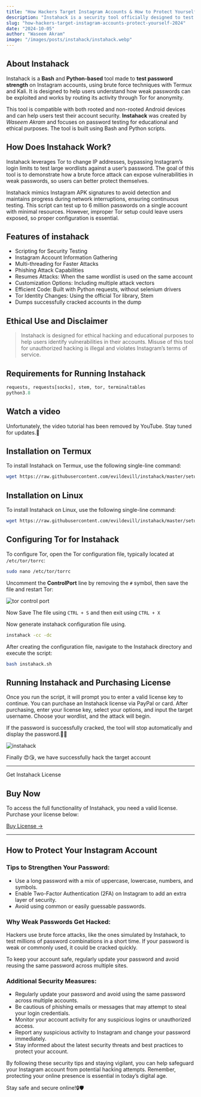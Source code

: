 ```yaml
---
title: "How Hackers Target Instagram Accounts & How to Protect Yourself in 2024"
description: "Instahack is a security tool officially designed to test the password strength of Instagram accounts using termux and kali with a brute force attack..."
slug: "how-hackers-target-instagram-accounts-protect-yourself-2024"
date: "2024-10-05"
author: "Waseem Akram"
image: "/images/posts/instahack/instahack.webp"
---
```


<!-- # Instahack - A Massive instagram Bruteforce tool -->

## About Instahack

Instahack is a **Bash** and **Python-based** tool made to **test password strength** on Instagram accounts, using brute force techniques with Termux and Kali. It is designed to help users understand how weak passwords can be exploited and works by routing its activity through Tor for anonymity.

This tool is compatible with both rooted and non-rooted Android devices and can help users test their account security. **Instahack** was created by *Waseem Akram* and focuses on password testing for educational and ethical purposes. The tool is built using Bash and Python scripts.

## How Does Instahack Work?

Instahack leverages Tor to change IP addresses, bypassing Instagram’s login limits to test large wordlists against a user’s password. The goal of this tool is to demonstrate how a brute force attack can expose vulnerabilities in weak passwords, so users can better protect themselves.

Instahack mimics Instagram APK signatures to avoid detection and maintains progress during network interruptions, ensuring continuous testing. This script can test up to 6 million passwords on a single account with minimal resources. However, improper Tor setup could leave users exposed, so proper configuration is essential.

## Features of instahack

* Scripting for Security Testing
* Instagram Account Information Gathering
* Multi-threading for Faster Attacks
* Phishing Attack Capabilities
* Resumes Attacks: When the same wordlist is used on the same account
* Customization Options: Including multiple attack vectors
* Efficient Code: Built with Python requests, without selenium drivers
* Tor Identity Changes: Using the official Tor library, Stem
* Dumps successfully cracked accounts in the dump


## Ethical Use and Disclaimer

> Instahack is designed for ethical hacking and educational purposes to help users identify vulnerabilities in their accounts. Misuse of this tool for unauthorized hacking is illegal and violates Instagram’s terms of service.

## Requirements for Running Instahack

```python
requests, requests[socks], stem, tor, terminaltables
python3.8
```

## Watch a video

Unfortunately, the video tutorial has been removed by YouTube. Stay tuned for updates.🥲

## Installation on Termux

To install Instahack on Termux, use the following single-line command:

```bash
wget https://raw.githubusercontent.com/evildevill/instahack/master/setup.sh && bash setup.sh
```

## Installation on Linux

To install Instahack on Linux, use the following single-line command:

```bash
wget https://raw.githubusercontent.com/evildevill/instahack/master/setup.sh && bash setup.sh
```

## Configuring Tor for Instahack

To configure Tor, open the Tor configuration file, typically located at `/etc/tor/torrc`:

```bash
sudo nano /etc/tor/torrc
```

Uncomment the **ControlPort** line by removing the `#` symbol, then save the file and restart Tor:

![tor control port](/images/posts/instahack/control-port.webp "control-port")

Now Save The file using `CTRL + S` and then exit using `CTRL + X`<br>

Now generate instahack configuration file using.

```bash
instahack -cc -dc
```

After creating the configuration file, navigate to the Instahack directory and execute the script:

```bash
bash instahack.sh
```

## Running Instahack and Purchasing License

Once you run the script, it will prompt you to enter a valid license key to continue. You can purchase an Instahack license via PayPal or card. After purchasing, enter your license key, select your options, and input the target username. Choose your wordlist, and the attack will begin.

If the password is successfully cracked, the tool will stop automatically and display the password.👻😉

![instahack](/images/posts/instahack/instahack-success.webp "instahack-success")

Finally 😍😘, we have successfully hack the target account

***

Get Instahack License

## Buy Now

To access the full functionality of Instahack, you need a valid license. Purchase your license below:

[Buy License →](https://www.patreon.com/hackerwasii/shop/license-for-instagram-automation-tool-114165)

***

## How to Protect Your Instagram Account

### Tips to Strengthen Your Password:

* Use a long password with a mix of uppercase, lowercase, numbers, and symbols.
* Enable Two-Factor Authentication (2FA) on Instagram to add an extra layer of security.
* Avoid using common or easily guessable passwords.

### Why Weak Passwords Get Hacked:

Hackers use brute force attacks, like the ones simulated by Instahack, to test millions of password combinations in a short time. If your password is weak or commonly used, it could be cracked quickly.

To keep your account safe, regularly update your password and avoid reusing the same password across multiple sites.

### Additional Security Measures:

* Regularly update your password and avoid using the same password across multiple accounts.
* Be cautious of phishing emails or messages that may attempt to steal your login credentials.
* Monitor your account activity for any suspicious logins or unauthorized access.
* Report any suspicious activity to Instagram and change your password immediately.
* Stay informed about the latest security threats and best practices to protect your account.

By following these security tips and staying vigilant, you can help safeguard your Instagram account from potential hacking attempts. Remember, protecting your online presence is essential in today’s digital age.

Stay safe and secure online!🔒🛡️